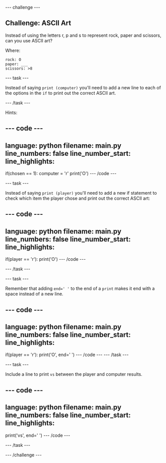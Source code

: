 --- challenge ---
## Challenge: ASCII Art

Instead of using the letters r, p and s to represent rock, paper and scissors, can you use ASCII art?

Where:

```
rock: O
paper: ___
scissors: >8
```

--- task ---

Instead of saying `print (computer)` you'll need to add a new line to each of the options in the `if` to print out the correct ASCII art. 

--- /task ---    

Hints:

--- code ---
---
language: python
filename: main.py
line_numbers: false
line_number_start: 
line_highlights: 
---
if(chosen == 1):
  computer = 'r'
  print('O')
--- /code ---

--- task ---

Instead of saying `print (player)` you'll need to add a new if statement to check which item the player chose and print out the correct ASCII art:

--- code ---
---
language: python
filename: main.py
line_numbers: false
line_number_start: 
line_highlights: 
---
if(player == 'r'):
  print('O')
--- /code ---

--- /task ---

--- task ---

Remember that adding `end=' '` to the end of a `print` makes it end with a space instead of a new line. 

--- code ---
---
language: python
filename: main.py
line_numbers: false
line_number_start: 
line_highlights: 
---
if(player == 'r'):
  print('O', end=' ')
--- /code ---
--- /task ---


--- task ---

Include a line to print `vs` between the player and computer results.

--- code ---
---
language: python
filename: main.py
line_numbers: false
line_number_start: 
line_highlights: 
---
print('vs', end=' ')
--- /code ---

--- /task ---

--- /challenge ---
